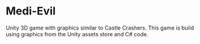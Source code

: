 # Medi-Evil
Unity 3D game with graphics similar to Castle Crashers. This game is build using graphics from the Unity assets store and C# code.
